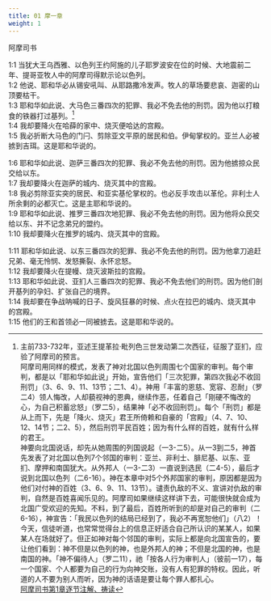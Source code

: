 ```yaml
---
title: 01 摩一章
weight: 1
---
```



阿摩司书



1:1 当犹大王乌西雅、以色列王约阿施的儿子耶罗波安在位的时候、大地震前二年、提哥亚牧人中的阿摩司得默示论以色列。  
1:2 他说、耶和华必从锡安吼叫、从耶路撒冷发声。牧人的草场要悲哀、迦密的山顶要枯干。  
1:3 耶和华如此说、大马色三番四次的犯罪、我必不免去他的刑罚。因为他以打粮食的铁器打过基列。[^1]  
1:4 我却要降火在哈薛的家中、烧灭便哈达的宫殿。  
1:5 我必折断大马色的门闩、剪除亚文平原的居民和伯。伊甸掌权的。亚兰人必被掳到吉珥。这是耶和华说的。  

1:6 耶和华如此说、迦萨三番四次的犯罪、我必不免去他的刑罚。因为他掳掠众民交给以东。  
1:7 我却要降火在迦萨的城内、烧灭其中的宫殿。  
1:8 我必剪除亚实突的居民、和亚实基伦掌权的。也必反手攻击以革伦。非利士人所余剩的必都灭亡。这是主耶和华说的。  
1:9 耶和华如此说、推罗三番四次地犯罪、我必不免去他的刑罚。因为他将众民交给以东、并不记念弟兄的盟约。  
1:10 我却要降火在推罗的城内、烧灭其中的宫殿。  

1:11 耶和华如此说、以东三番四次的犯罪、我必不免去他的刑罚。因为他拿刀追赶兄弟、毫无怜悯、发怒撕裂、永怀忿怒。  
1:12 我却要降火在提幔、烧灭波斯拉的宫殿。  
1:13 耶和华如此说、亚扪人三番四次的犯罪、我必不免去他们的刑罚。因为他们剖开基列的孕妇、扩张自己的境界。  
1:14 我却要在争战呐喊的日子、旋风狂暴的时候、点火在拉巴的城内、烧灭其中的宫殿。  
1:15 他们的王和首领必一同被掳去。这是耶和华说的。  


[^1]: 主前733-732年，亚述王提革拉·毗列色三世发动第二次西征，征服了亚扪，应验了阿摩司的预言。  
阿摩司用同样的模式，发表了神对北国以色列周围七个国家的审判。每个审判，都是以「耶和华如此说」开始，宣告他们「三次犯罪，第四次我必不收回刑罚」（3、6、9、11、13节；二1、4）。神用「丰富的恩慈、宽容、忍耐」（罗二4）领人悔改，人却藐视神的恩典，继续作恶，任着自己「刚硬不悔改的心，为自己积蓄忿怒」（罗二5），结果神「必不收回刑罚」。每个「刑罚」都是从上而下，先是「降火、烧灭」君王所倚赖和自豪的「宫殿」（4、7、10、12、14节；二2、5），然后刑罚平民百姓；因为有什么样的百姓，就有什么样的君王。  
神要向北国说话，却先从她周围的列国说起（一3-二5）。从一3到二5，神首先发表了对北国以色列7个邻国的审判：亚兰、非利士、腓尼基、以东、亚扪、摩押和南国犹大。从外邦人（一3-二3）一直说到选民（二4-5），最后才说到北国以色列（二6-16）。神在本章中对5个外邦国家的审判，原因都是因为他们对付神的百姓（3、6、9、11、13节）。谴责仇敌的不义、宣讲对仇敌的审判，自然是百姓喜闻乐见的。阿摩司如果继续这样讲下去，可能很快就会成为北国广受欢迎的先知。不料，到了最后，百姓所听到的却是对自己的审判（二6-16），神宣告：「我民以色列的结局已经到了，我必不再宽恕他们」（八2）！  
今天，信徒听道，也常常觉得台上的信息正好适合自己所认识的某某人，如果某人在场就好了。但正如神对每个邻国的审判，实际上都是向北国宣告的，要让他们看到：神不但是以色列的神，也是外邦人的神；不但是北国的神，也是南国的神。「神不偏待人」（罗二11），祂「按各人行为审判人」（彼前一17），每一个国家、个人都要为自己的行为向神交账，没有人有犯罪的特权。因此，听道的人不要为别人而听，因为神的话语是要让每个罪人都扎心。  
[阿摩司书第1章逐节注解、祷读](https://cmcbiblereading.com/2016/10/02/%e9%98%bf%e6%91%a9%e5%8f%b8%e4%b9%a6%e7%ac%ac1%e7%ab%a0%e9%80%90%e8%8a%82%e6%b3%a8%e8%a7%a3%e3%80%81%e7%a5%b7%e8%af%bb/)